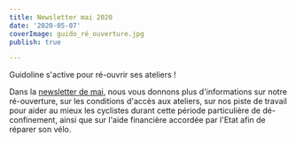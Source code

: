 ```yaml
---
title: Newsletter mai 2020
date: '2020-05-07'
coverImage: guido_ré_ouverture.jpg
publish: true

---
```

Guidoline s'active pour ré-ouvrir ses ateliers !

Dans la [newsletter de mai](https://bit.ly/2YGRwDT), nous vous donnons plus d'informations sur notre ré-ouverture, sur les conditions d'accès aux ateliers, sur nos piste de travail pour aider au mieux les cyclistes durant cette période particulière de dé-confinement, ainsi que sur l'aide financière accordée par l'Etat afin de réparer son vélo.